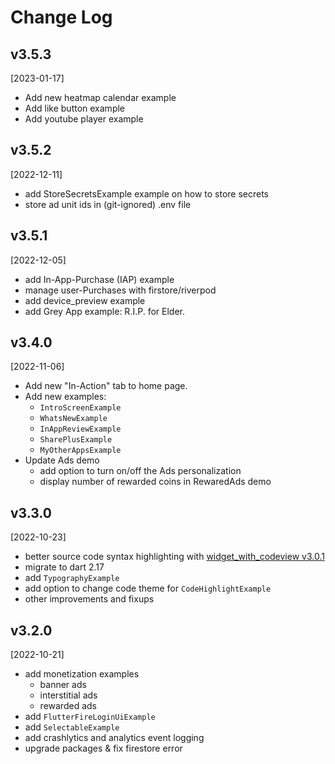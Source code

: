 # Change Log

## v3.5.3
[2023-01-17]
- Add new heatmap calendar example
- Add like button example
- Add youtube player example

## v3.5.2
[2022-12-11]
- add StoreSecretsExample example on how to store secrets
- store ad unit ids in (git-ignored) .env file

## v3.5.1
[2022-12-05]
- add In-App-Purchase (IAP) example
- manage user-Purchases with firstore/riverpod
- add device_preview example
- add Grey App example: R.I.P. for Elder.

## v3.4.0
[2022-11-06]
- Add new "In-Action" tab to home page.
- Add new examples:
  - `IntroScreenExample`
  - `WhatsNewExample`
  - `InAppReviewExample`
  - `SharePlusExample`
  - `MyOtherAppsExample`
- Update Ads demo
  - add option to turn on/off the Ads personalization
  - display number of rewarded coins in RewaredAds demo

## v3.3.0
[2022-10-23]
- better source code syntax highlighting with [widget_with_codeview v3.0.1](https://pub.dev/packages/widget_with_codeview)
- migrate to dart 2.17
- add `TypographyExample`
- add option to change code theme for `CodeHighlightExample`
- other improvements and fixups

## v3.2.0
[2022-10-21]
- add monetization examples
  - banner ads
  - interstitial ads
  - rewarded ads
- add `FlutterFireLoginUiExample`
- add `SelectableExample`
- add crashlytics and analytics event logging
- upgrade packages & fix firestore error